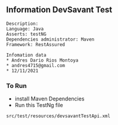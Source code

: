 ## Information DevSavant Test
```text
Description:
Language: Java
Asserts: testNG
Dependencies administrator: Maven
Framework: RestAssured

Infomation data
* Andres Dario Rios Montoya
* andres4715@gmail.com
* 12/11/2021
```

### To Run

* install Maven Dependencies
* Run this TestNg file
```text
src/test/resources/devsavantTestApi.xml
```